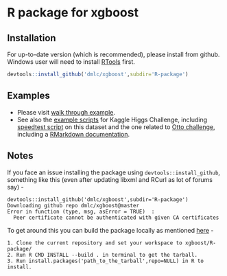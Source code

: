 R package for xgboost
=====================

Installation
------------

For up-to-date version (which is recommended), please install from github. Windows user will need to install [RTools](http://cran.r-project.org/bin/windows/Rtools/) first.

```r
devtools::install_github('dmlc/xgboost',subdir='R-package')
```

Examples
--------

* Please visit [walk through example](demo).
* See also the [example scripts](../demo/kaggle-higgs) for Kaggle Higgs Challenge, including [speedtest script](../demo/kaggle-higgs/speedtest.R) on this dataset and the one related to [Otto challenge](../demo/kaggle-otto), including a [RMarkdown documentation](../demo/kaggle-otto/understandingXGBoostModel.Rmd).

Notes
-----

If you face an issue installing the package using  ```devtools::install_github```, something like this (even after updating libxml and RCurl as lot of forums say) -

```
devtools::install_github('dmlc/xgboost',subdir='R-package')
Downloading github repo dmlc/xgboost@master
Error in function (type, msg, asError = TRUE)  :
  Peer certificate cannot be authenticated with given CA certificates
```
To get around this you can build the package locally as mentioned [here](https://github.com/dmlc/xgboost/issues/347) -
```
1. Clone the current repository and set your workspace to xgboost/R-package/
2. Run R CMD INSTALL --build . in terminal to get the tarball.
3. Run install.packages('path_to_the_tarball',repo=NULL) in R to install.
```
